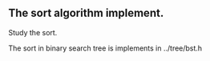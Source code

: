 The sort algorithm implement.
-------------------------------------------

Study the sort.

The sort in binary search tree is implements in ../tree/bst.h
